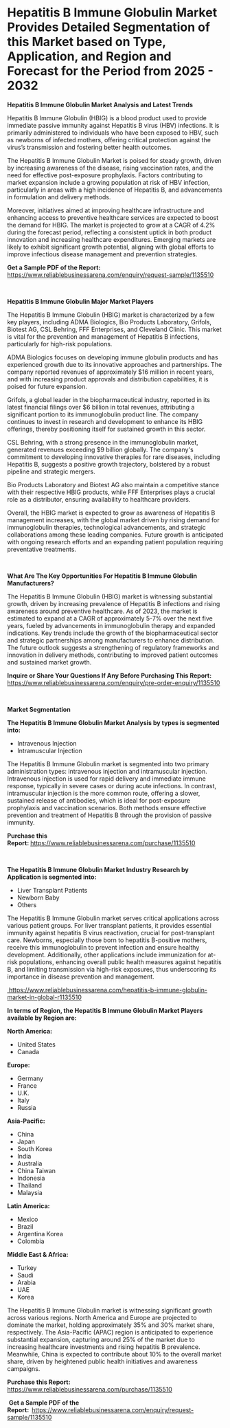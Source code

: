 <p><h1>Hepatitis B Immune Globulin Market Provides Detailed Segmentation of this Market based on Type, Application, and Region and Forecast for the Period from 2025 - 2032</h1></p><p><strong>Hepatitis B Immune Globulin Market Analysis and Latest Trends</strong></p>
<p><p>Hepatitis B Immune Globulin (HBIG) is a blood product used to provide immediate passive immunity against Hepatitis B virus (HBV) infections. It is primarily administered to individuals who have been exposed to HBV, such as newborns of infected mothers, offering critical protection against the virus’s transmission and fostering better health outcomes.</p><p>The Hepatitis B Immune Globulin Market is poised for steady growth, driven by increasing awareness of the disease, rising vaccination rates, and the need for effective post-exposure prophylaxis. Factors contributing to market expansion include a growing population at risk of HBV infection, particularly in areas with a high incidence of Hepatitis B, and advancements in formulation and delivery methods.</p><p>Moreover, initiatives aimed at improving healthcare infrastructure and enhancing access to preventive healthcare services are expected to boost the demand for HBIG. The market is projected to grow at a CAGR of 4.2% during the forecast period, reflecting a consistent uptick in both product innovation and increasing healthcare expenditures. Emerging markets are likely to exhibit significant growth potential, aligning with global efforts to improve infectious disease management and prevention strategies.</p></p>
<p><strong>Get a Sample PDF of the Report:&nbsp;</strong> <a href="https://www.reliablebusinessarena.com/enquiry/request-sample/1135510?utm_campaign=2514&utm_medium=2&utm_source=Github&utm_content=ia&utm_term=19042025&utm_id=hepatitis-b-immune-globulin">https://www.reliablebusinessarena.com/enquiry/request-sample/1135510</a></p>
<p>&nbsp;</p>
<p><strong>Hepatitis B Immune Globulin Major Market Players</strong></p>
<p><p>The Hepatitis B Immune Globulin (HBIG) market is characterized by a few key players, including ADMA Biologics, Bio Products Laboratory, Grifols, Biotest AG, CSL Behring, FFF Enterprises, and Cleveland Clinic. This market is vital for the prevention and management of Hepatitis B infections, particularly for high-risk populations.</p><p>ADMA Biologics focuses on developing immune globulin products and has experienced growth due to its innovative approaches and partnerships. The company reported revenues of approximately $16 million in recent years, and with increasing product approvals and distribution capabilities, it is poised for future expansion.</p><p>Grifols, a global leader in the biopharmaceutical industry, reported in its latest financial filings over $6 billion in total revenues, attributing a significant portion to its immunoglobulin product line. The company continues to invest in research and development to enhance its HBIG offerings, thereby positioning itself for sustained growth in this sector.</p><p>CSL Behring, with a strong presence in the immunoglobulin market, generated revenues exceeding $9 billion globally. The company's commitment to developing innovative therapies for rare diseases, including Hepatitis B, suggests a positive growth trajectory, bolstered by a robust pipeline and strategic mergers.</p><p>Bio Products Laboratory and Biotest AG also maintain a competitive stance with their respective HBIG products, while FFF Enterprises plays a crucial role as a distributor, ensuring availability to healthcare providers.</p><p>Overall, the HBIG market is expected to grow as awareness of Hepatitis B management increases, with the global market driven by rising demand for immunoglobulin therapies, technological advancements, and strategic collaborations among these leading companies. Future growth is anticipated with ongoing research efforts and an expanding patient population requiring preventative treatments.</p></p>
<p>&nbsp;</p>
<p><strong>What Are The Key Opportunities For Hepatitis B Immune Globulin Manufacturers?</strong></p>
<p><p>The Hepatitis B Immune Globulin (HBIG) market is witnessing substantial growth, driven by increasing prevalence of Hepatitis B infections and rising awareness around preventive healthcare. As of 2023, the market is estimated to expand at a CAGR of approximately 5-7% over the next five years, fueled by advancements in immunoglobulin therapy and expanded indications. Key trends include the growth of the biopharmaceutical sector and strategic partnerships among manufacturers to enhance distribution. The future outlook suggests a strengthening of regulatory frameworks and innovation in delivery methods, contributing to improved patient outcomes and sustained market growth.</p></p>
<p><strong>Inquire or Share Your Questions If Any Before Purchasing This Report:</strong> <a href="https://www.reliablebusinessarena.com/enquiry/pre-order-enquiry/1135510?utm_campaign=2514&utm_medium=2&utm_source=Github&utm_content=ia&utm_term=19042025&utm_id=hepatitis-b-immune-globulin">https://www.reliablebusinessarena.com/enquiry/pre-order-enquiry/1135510</a></p>
<p>&nbsp;</p>
<p><strong>Market Segmentation</strong></p>
<p><strong>The Hepatitis B Immune Globulin Market Analysis by types is segmented into:</strong></p>
<p><ul><li>Intravenous Injection</li><li>Intramuscular Injection</li></ul></p>
<p><p>The Hepatitis B Immune Globulin market is segmented into two primary administration types: intravenous injection and intramuscular injection. Intravenous injection is used for rapid delivery and immediate immune response, typically in severe cases or during acute infections. In contrast, intramuscular injection is the more common route, offering a slower, sustained release of antibodies, which is ideal for post-exposure prophylaxis and vaccination scenarios. Both methods ensure effective prevention and treatment of Hepatitis B through the provision of passive immunity.</p></p>
<p><strong>Purchase this Report:&nbsp;</strong><a href="https://www.reliablebusinessarena.com/purchase/1135510?utm_campaign=2514&utm_medium=2&utm_source=Github&utm_content=ia&utm_term=19042025&utm_id=hepatitis-b-immune-globulin">https://www.reliablebusinessarena.com/purchase/1135510</a></p>
<p>&nbsp;</p>
<p><strong>The Hepatitis B Immune Globulin Market Industry Research by Application is segmented into:</strong></p>
<p><ul><li>Liver Transplant Patients</li><li>Newborn Baby</li><li>Others</li></ul></p>
<p><p>The Hepatitis B Immune Globulin market serves critical applications across various patient groups. For liver transplant patients, it provides essential immunity against hepatitis B virus reactivation, crucial for post-transplant care. Newborns, especially those born to hepatitis B-positive mothers, receive this immunoglobulin to prevent infection and ensure healthy development. Additionally, other applications include immunization for at-risk populations, enhancing overall public health measures against hepatitis B, and limiting transmission via high-risk exposures, thus underscoring its importance in disease prevention and management.</p></p>
<p><a href="https://www.reliablebusinessarena.com/hepatitis-b-immune-globulin-market-in-global-r1135510?utm_campaign=2514&utm_medium=2&utm_source=Github&utm_content=ia&utm_term=19042025&utm_id=hepatitis-b-immune-globulin">&nbsp;https://www.reliablebusinessarena.com/hepatitis-b-immune-globulin-market-in-global-r1135510</a></p>
<p><strong>In terms of Region, the Hepatitis B Immune Globulin Market Players available by Region are:</strong></p>
<p>
    <p> <strong> North America: </strong>
        <ul>
            <li>United States</li>
            <li>Canada</li>
        </ul>
        </p> 
    <p> <strong> Europe: </strong>
        <ul>
            <li>Germany</li>
            <li>France</li>
            <li>U.K.</li>
            <li>Italy</li>
            <li>Russia</li>
        </ul>
        </p> 
    <p> <strong> Asia-Pacific: </strong>
        <ul>
            <li>China</li>
            <li>Japan</li>
            <li>South Korea</li>
            <li>India</li>
            <li>Australia</li>
            <li>China Taiwan</li>
            <li>Indonesia</li>
            <li>Thailand</li>
            <li>Malaysia</li>
        </ul>
        </p> 
    <p> <strong> Latin America: </strong>
        <ul>
            <li>Mexico</li>
            <li>Brazil</li>
            <li>Argentina Korea</li>
            <li>Colombia</li>
        </ul>
        </p> 
    <p> <strong> Middle East & Africa: </strong>
        <ul>
            <li>Turkey</li>
            <li>Saudi</li>
            <li>Arabia</li>
            <li>UAE</li>
            <li>Korea</li>
        </ul>
    </p>
    </p>
<p><p>The Hepatitis B Immune Globulin market is witnessing significant growth across various regions. North America and Europe are projected to dominate the market, holding approximately 35% and 30% market share, respectively. The Asia-Pacific (APAC) region is anticipated to experience substantial expansion, capturing around 25% of the market due to increasing healthcare investments and rising hepatitis B prevalence. Meanwhile, China is expected to contribute about 10% to the overall market share, driven by heightened public health initiatives and awareness campaigns.</p></p>
<p><strong>Purchase this Report: </strong><a href="https://www.reliablebusinessarena.com/purchase/1135510?utm_campaign=2514&utm_medium=2&utm_source=Github&utm_content=ia&utm_term=19042025&utm_id=hepatitis-b-immune-globulin">https://www.reliablebusinessarena.com/purchase/1135510</a></p>
<p>&nbsp;<strong>Get a Sample PDF of the Report:&nbsp;&nbsp;</strong><a href="https://www.reliablebusinessarena.com/enquiry/request-sample/1135510?utm_campaign=2514&utm_medium=2&utm_source=Github&utm_content=ia&utm_term=19042025&utm_id=hepatitis-b-immune-globulin">https://www.reliablebusinessarena.com/enquiry/request-sample/1135510</a></p>
<p><strong></strong></p>
<p><p></p><p></p><p></p></p>